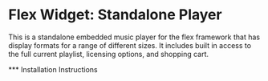 Flex Widget: Standalone Player
=============

This is a standalone embedded music player for the flex framework that has display formats for a range of different sizes. It includes built in access to the full current playlist, licensing options, and shopping cart.

*** Installation Instructions

